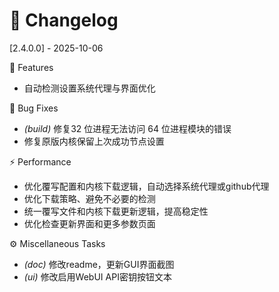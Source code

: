 # 📝 Changelog

[2.4.0.0] - 2025-10-06

🚀 Features

- 自动检测设置系统代理与界面优化

🐛 Bug Fixes

- *(build)* 修复32 位进程无法访问 64 位进程模块的错误
- 修复原版内核保留上次成功节点设置

⚡ Performance

- 优化覆写配置和内核下载逻辑，自动选择系统代理或github代理
- 优化下载策略、避免不必要的检测
- 统一覆写文件和内核下载更新逻辑，提高稳定性
- 优化检查更新界面和更多参数页面

⚙️ Miscellaneous Tasks

- *(doc)* 修改readme，更新GUI界面截图
- *(ui)* 修改启用WebUI API密钥按钮文本

